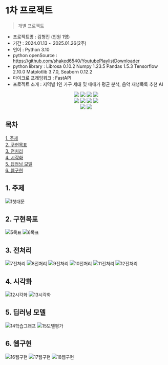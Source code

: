 # 1차 프로젝트
> 개별 프로젝트

- 프로젝트명 : 김형진 (인원 1명)
- 기간 : 2024.01.13 ~ 2025.01.26(2주)
- 언어 : Python 3.10
- python openSource : https://github.com/shaked6540/YoutubePlaylistDownloader 
- python library : Librosa 0.10.2 Numpy 1.23.5 Pandas 1.5.3 Tensorflow 2.10.0 Matplotlib 3.7.0, Seaborn 0.12.2
- 마이크로 프레임워크 : FastAPI
- 프로젝트 소개 : 지역별 1인 가구 세대 및 매매가 평균 분석, 음악 재생목록 추천 AI

<div align=center> 
  <img src="https://img.shields.io/badge/python-3776AB?style=for-the-badge&logo=python&logoColor=white"> 
  <img src="https://img.shields.io/badge/tensorflow-55ff55?style=for-the-badge&logo=fastapi&logoColor=white">
  <img src="https://img.shields.io/badge/sklearn-55ff55?style=for-the-badge&logo=fastapi&logoColor=white">
  <img src="https://img.shields.io/badge/fastapi-FF0000?style=for-the-badge&logo=fastapi&logoColor=white">
</div>
<div align=center> 
  <img src="https://img.shields.io/badge/bootstrap-7952B3?style=for-the-badge&logo=bootstrap&logoColor=white">
  <img src="https://img.shields.io/badge/html5-E34F26?style=for-the-badge&logo=html5&logoColor=white"> 
  <img src="https://img.shields.io/badge/css-1572B6?style=for-the-badge&logo=css3&logoColor=white"> 
  <img src="https://img.shields.io/badge/jquery-0769AD?style=for-the-badge&logo=jquery&logoColor=white">
</div>
<div align=center> 
  <img src="https://img.shields.io/badge/librosa-7952B3?style=for-the-badge&logo=librosa&logoColor=white">
  <img src="https://img.shields.io/badge/github-E34F26?style=for-the-badge&logo=github&logoColor=white"> 
</div>

## 목차
[1. 주제](https://github.com/Thejiney/1stPersonalProject?tab=readme-ov-file#1-%EC%A3%BC%EC%A0%9C)<br>
[2. 구현목표](https://github.com/Thejiney/1stPersonalProject?tab=readme-ov-file#2-%EA%B5%AC%ED%98%84%EB%AA%A9%ED%91%9C)<br>
[3. 전처리](https://github.com/Thejiney/1stPersonalProject?tab=readme-ov-file#3-%EC%A0%84%EC%B2%98%EB%A6%AC)<br>
[4. 시각화](https://github.com/Thejiney/1stPersonalProject?tab=readme-ov-file#4-%EC%8B%9C%EA%B0%81%ED%99%94)<br>
[5. 딥러닝 모델](https://github.com/Thejiney/1stPersonalProject?tab=readme-ov-file#5-%EB%94%A5%EB%9F%AC%EB%8B%9D-%EB%AA%A8%EB%8D%B8)<br>
[6. 웹구현](https://github.com/Thejiney/1stPersonalProject?tab=readme-ov-file#6-%EC%9B%B9%EA%B5%AC%ED%98%84)<br>

## 1. 주제
![1첫대문](https://github.com/user-attachments/assets/46fcf7e8-f439-44f2-aaee-e06a3c4076db)
## 2. 구현목표
![5목표](https://github.com/user-attachments/assets/fb38092b-463f-4ca7-954a-85416ee72cd6)
![6목표](https://github.com/user-attachments/assets/2f0bd7ae-c2e8-4b51-a517-fa67a3a972eb)
## 3. 전처리
![7전처리](https://github.com/user-attachments/assets/232abb02-e230-4ae0-8789-7d3b26cba0ac)
![8전처리](https://github.com/user-attachments/assets/68fecd62-3e01-4f54-a9fb-965816889dbb)
![9전처리](https://github.com/user-attachments/assets/921a4440-9990-4e77-9949-f4d748dd990d)
![10전처리](https://github.com/user-attachments/assets/cdce0d1b-5150-48a4-8d28-71bfbcc4ad66)
![11전처리](https://github.com/user-attachments/assets/456dde61-6f0d-4fef-956e-cc61a83d2c5f)
![12전처리](https://github.com/user-attachments/assets/dc03db81-940b-4375-aba3-ade317a47f38)
## 4. 시각화
![12시각화](https://github.com/user-attachments/assets/f34c796d-8e80-46ee-88cf-165638aeae4a)
![13시각화](https://github.com/user-attachments/assets/82b88921-4366-43cb-a710-09e77e216918)
## 5. 딥러닝 모델
![14학습그래프](https://github.com/user-attachments/assets/a4a7fbff-c05e-4a84-829e-7c6c4849ce62)
![15모델평가](https://github.com/user-attachments/assets/d0a07d5d-a023-4a95-81b8-100d5ef8ae66)
## 6. 웹구현
![16웹구현](https://github.com/user-attachments/assets/bfcfcf6e-6f9a-4c97-b364-af7d84a005b9)
![17웹구현](https://github.com/user-attachments/assets/c2b74265-d0c4-4e05-9ed0-722e55bc5f00)
![18웹구현](https://github.com/user-attachments/assets/1d48d4d9-a220-4611-af75-c9d8935f06c9)
